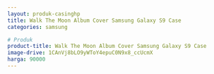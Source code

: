 ```yaml
---
layout: produk-casinghp
title: Walk The Moon Album Cover Samsung Galaxy S9 Case
categories: samsung

# Produk
product-title: Walk The Moon Album Cover Samsung Galaxy S9 Case
image-drive: 1CAnVj8bLO9yWToY4epuC0N9x8_ccUcmX
harga: 90000
---
```

